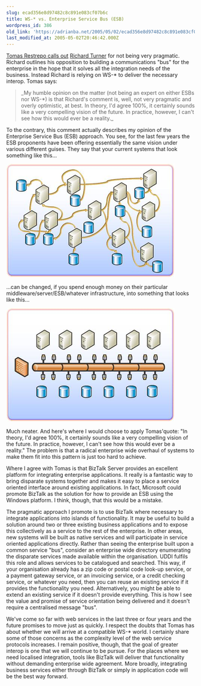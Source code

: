 ```yaml
---
slug: ecad356e8d97482c8c891e083cf07b6c
title: WS-* vs. Enterprise Service Bus (ESB)
wordpress_id: 386
old_link: 'https://adrianba.net/2005/05/02/ecad356e8d97482c8c891e083cf07b6c/'
last_modified_at: 2005-05-02T20:46:42.000Z
---
```


[Tomas Restrepo calls out](http://www.winterdom.com/weblog/archives/000499.html) [ Richard Turner](http://blogs.msdn.com/richardt/archive/2005/04/28/413159.aspx) for not being very pragmatic. Richard outlines his opposition to building a communications "bus" for the enterprise in the hope that it solves all the integration needs of the business. Instead Richard is relying on WS-* to deliver the necessary interop. Tomas says:


<blockquote>_My humble opinion on the matter (not being an expert on either ESBs nor WS-*) is that Richard's comment is, well, not very pragmatic and overly optimistic, at best. In theory, I'd agree 100%, it certainly sounds like a very compelling vision of the future. In practice, however, I can't see how this would ever be a reality._</blockquote>


To the contrary, this comment actually describes my opinion of the Enterprise Service Bus (ESB) approach. You see, for the last few years the ESB proponents have been offering essentially the same vision under various different guises. They say that your current systems that look something like this...


![](/assets/uploads/2005/05/img386-1.jpeg)


...can be changed, if you spend enough money on their particular middleware/server/ESB/whatever infrastructure, into something that looks like this...


![](/assets/uploads/2005/05/img386-2.jpeg)


Much neater. And here's where I would choose to apply Tomas'quote: "In theory, I'd agree 100%, it certainly sounds like a very compelling vision of the future. In practice, however, I can't see how this would ever be a reality." The problem is that a radical enterprise wide overhaul of systems to make them fit into this pattern is just too hard to achieve.

Where I agree with Tomas is that BizTalk Server provides an excellent platform for integrating enterprise applications. It really is a fantastic way to bring disparate systems together and makes it easy to place a service oriented interface around existing applications. In fact, Microsoft could promote BizTalk as the solution for how to provide an ESB using the Windows platform. I think, though, that this would be a mistake.

The pragmatic approach I promote is to use BizTalk where necessary to integrate applications into islands of functionality. It may be useful to build a solution around two or three existing business applications and to expose this collectively as a service to the rest of the enterprise. In other areas, new systems will be built as native services and will participate in service oriented applications directly. Rather than seeing the enterprise built upon a common service "bus", consider an enterprise wide directory enumerating the disparate services made available within the organisation. UDDI fulfils this role and allows services to be catalogued and searched. This way, if your organisation already has a zip code or postal code look-up service, or a payment gateway service, or an invoicing service, or a credit checking service, or whatever you need, then you can reuse an existing service if it provides the functionality you need. Alternatively, you might be able to extend an existing service if it doesn't provide everything. This is how I see the value and promise of service orientation being delivered and it doesn't require a centralised message "bus".

We've come so far with web services in the last three or four years and the future promises to move just as quickly. I respect the doubts that Tomas has about whether we will arrive at a compatible WS-* world. I certainly share some of those concerns as the complexity level of the web service protocols increases. I remain positive, though, that the goal of greater interop is one that we will continue to be pursue. For the places where we need localised integration, tools like BizTalk will deliver that functionality without demanding enterprise wide agreement. More broadly, integrating business services either through BizTalk or simply in application code will be the best way forward.

